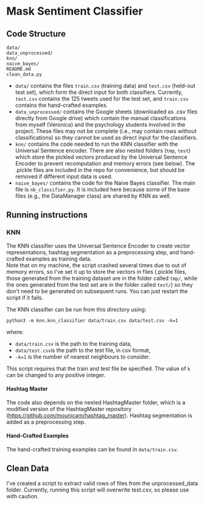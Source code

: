 # Mask Sentiment Classifier

## Code Structure 

```
data/
data_unprocessed/
knn/
naive_bayes/
README.md
clean_data.py
```

* `data/` contains the files `train.csv` (training data) and `test.csv` (held-out test set), which form the direct input for both classifiers. Currently, `test.csv` contains the 125 tweets used for the test set, and `train.csv` contains the hand-crafted examples.    
* `data_unprocessed/` contains the Google sheets (downloaded as .csv files directly from Google drive) which contain the manual classifications from myself (Veronica) and the psychology students involved in the project. These files may not be complete (i.e., may contain rows without classifications) so they cannot be used as direct input for the classifiers.
* `knn/` contains the code needed to run the KNN classifier with the Universal Sentence encoder. There are also nested folders (`tmp`, `test`) which store the pickled vectors produced by the Universal Sentence Encoder to prevent recomputation and memory errors (see below). The .pickle files are included in the repo for convenience, but should be removed if different input data is used.
* `naive_bayes/` contains the code for the Naive Bayes classifier. The main file is `nb_classifier.py`. It is included here because some of the base files (e.g., the DataManager class) are shared by KNN as well.

## Running instructions

### KNN
The KNN classifier uses the Universal Sentence Encoder to create vector representations, hashtag segmentation as a preprocessing step, and hand-crafted examples as training data.     
Note that on my machine, the script crashed several times due to out of memory errors, so I've set it up to store the vectors in files (.pickle files, those generated from the training dataset are in the folder called `tmp/`, while the ones generated from the test set are in the folder called `test/`) so they don't need to be generated on subsequent runs. You can just restart the script if it fails. 

The KNN classifier can be run from this directory using:
```
python3 -m knn.knn_classifier data/train.csv data/test.csv -k=1
```
where:
* `data/train.csv` is the path to the training data,
* `data/test.csv`is the path to the test file, in csv format,
*  `-k=1` is the number of nearest neighbours to consider.

This script requires that the train and test file be specified. The value of `k` can be changed to any positive integer. 

#### Hashtag Master
The code also depends on the nested HashtagMaster folder, which is a modified version of the HashtagMaster repository (https://github.com/mounicam/hashtag_master). Hashtag segmentation is added as a preprocessing step.

#### Hand-Crafted Examples

The hand-crafted training examples can be found in `data/train.csv`.

## Clean Data
I've created a script to extract valid rows of files from the unprocessed_data folder. Currently, running this script will overwrite test.csv, so please use with caution.
